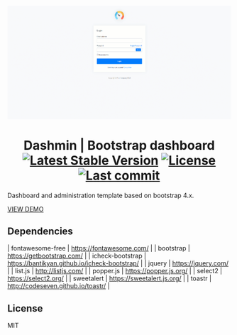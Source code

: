 ![Image of dashmin](dist/images/brand/dashmin.gif)
<h1 align="center">
    Dashmin | Bootstrap dashboard
    <br>
    <a href="https://github.com/dacoto/dashmin"><img src="https://img.shields.io/github/v/release/dacoto/dashmin" alt="Latest Stable Version"></a>
    <a href="https://github.com/dacoto/dashmin"><img src="https://img.shields.io/github/license/dacoto/dashmin" alt="License"></a>
    <a href="https://github.com/dacoto/dashmin"><img src="https://img.shields.io/github/last-commit/dacoto/notify.js.svg" alt="Last commit"></a>
</h1>

Dashboard and administration template based on bootstrap 4.x.

[VIEW DEMO](https://dashmin.dacoto.dev/)

## Dependencies

| fontawesome-free | <a href="https://fontawesome.com/" target="_blank">https://fontawesome.com/</a> |
| bootstrap | <a href="https://getbootstrap.com/" target="_blank">https://getbootstrap.com/</a> |
| icheck-bootstrap | <a href="https://bantikyan.github.io/icheck-bootstrap/" target="_blank">https://bantikyan.github.io/icheck-bootstrap/</a> |
| jquery | <a href="https://jquery.com/" target="_blank">https://jquery.com/</a> |
| list.js | <a href="http://listjs.com/" target="_blank">http://listjs.com/</a> |
| popper.js  | <a href="https://popper.js.org/" target="_blank">https://popper.js.org/</a> |
| select2 | <a href="https://select2.org/" target="_blank">https://select2.org/</a> |
| sweetalert | <a href="https://sweetalert.js.org/" target="_blank">https://sweetalert.js.org/</a> |
| toastr | <a href="http://codeseven.github.io/toastr/" target="_blank">http://codeseven.github.io/toastr/</a> |

## License

MIT
